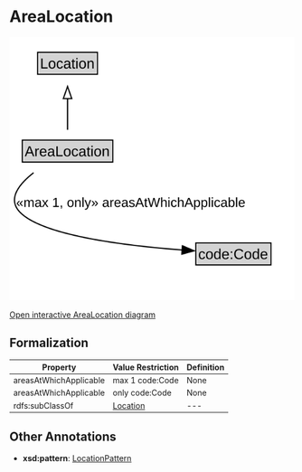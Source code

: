 # AreaLocation

![AreaLocation Diagram](../diagrams/AreaLocation.svg)

<a href="../../diagrams/AreaLocation.svg">Open interactive AreaLocation diagram</a>

## Formalization

| Property | Value Restriction | Definition |
|----------|-------------------|------------|
| areasAtWhichApplicable | max 1 code:Code | None |
| areasAtWhichApplicable | only code:Code | None |
| rdfs:subClassOf | [Location](Location.md) | --- |

## Other Annotations

- **xsd:pattern**: [LocationPattern](LocationPattern.md)

